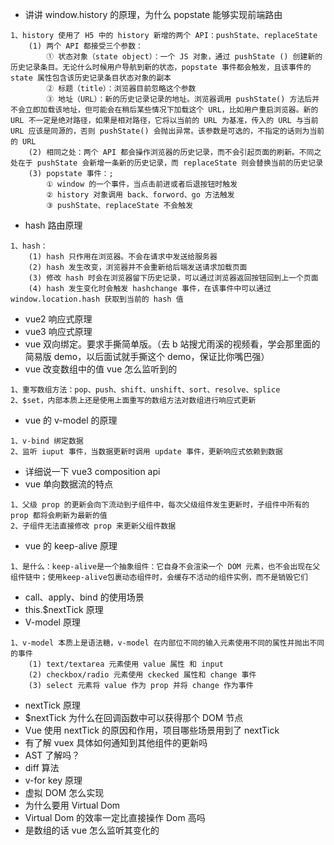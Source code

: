 - 讲讲 window.history 的原理，为什么 popstate 能够实现前端路由
```text
1、history 使用了 H5 中的 history 新增的两个 API：pushState、replaceState
	(1) 两个 API 都接受三个参数：
		① 状态对象（state object）：一个 JS 对象，通过 pushState () 创建新的历史记录条目。无论什么时候用户导航到新的状态，popstate 事件都会触发，且该事件的 state 属性包含该历史记录条目状态对象的副本
		② 标题（title）：浏览器目前忽略这个参数
		③ 地址（URL）：新的历史记录记录的地址。浏览器调用 pushState() 方法后并不会立即加载该地址，但可能会在稍后某些情况下加载这个 URL，比如用户重启浏览器。新的 URL 不一定是绝对路径，如果是相对路径，它将以当前的 URL 为基准，传入的 URL 与当前 URL 应该是同源的，否则 pushState() 会抛出异常。该参数是可选的，不指定的话则为当前的 URL
	(2) 相同之处：两个 API 都会操作浏览器的历史记录，而不会引起页面的刷新。不同之处在于 pushState 会新增一条新的历史记录，而 replaceState 则会替换当前的历史记录
	(3) popstate 事件：;
		① window 的一个事件，当点击前进或者后退按钮时触发
		② history 对象调用 back、forword、go 方法触发
		③ pushState、replaceState 不会触发
```
- hash 路由原理
```text
1、hash：
	(1) hash 只作用在浏览器。不会在请求中发送给服务器
	(2) hash 发生改变，浏览器并不会重新给后端发送请求加载页面
	(3) 修改 hash 时会在浏览器留下历史记录，可以通过浏览器返回按钮回到上一个页面
	(4) hash 发生变化时会触发 hashchange 事件，在该事件中可以通过 window.location.hash 获取到当前的 hash 值
```
- vue2 响应式原理
- vue3 响应式原理
- vue 双向绑定。要求手撕简单版。（去 b 站搜尤雨溪的视频看，学会那里面的简易版 demo，以后面试就手撕这个 demo，保证比你嘴巴强）
- vue 改变数组中的值 vue 怎么监听到的
```text
1、重写数组方法：pop、push、shift、unshift、sort、resolve、splice
2、$set，内部本质上还是使用上面重写的数组方法对数组进行响应式更新
```
- vue 的 v-model 的原理
```text
1、v-bind 绑定数据
2、监听 iuput 事件，当数据更新时调用 update 事件，更新响应式依赖到数据
```
- 详细说一下 vue3 composition api
- vue 单向数据流的特点
```text
1、父级 prop 的更新会向下流动到子组件中，每次父级组件发生更新时，子组件中所有的 prop 都将会刷新为最新的值
2、子组件无法直接修改 prop 来更新父组件数据
```
- vue 的 keep-alive 原理
```text
1、是什么：keep-alive是一个抽象组件：它自身不会渲染一个 DOM 元素，也不会出现在父组件链中；使用keep-alive包裹动态组件时，会缓存不活动的组件实例，而不是销毁它们
```
- call、apply、bind 的使用场景
- this.$nextTick 原理
- V-model 原理
```text
1、v-model 本质上是语法糖，v-model 在内部位不同的输入元素使用不同的属性并抛出不同的事件
	(1) text/textarea 元素使用 value 属性 和 input
	(2) checkbox/radio 元素使用 ckecked 属性和 change 事件
	(3) select 元素将 value 作为 prop 并将 change 作为事件
```
- nextTick 原理
- $nextTick 为什么在回调函数中可以获得那个 DOM 节点
- Vue 使用 nextTick 的原因和作用，项目哪些场景用到了 nextTick
- 有了解 vuex 具体如何通知到其他组件的更新吗
- AST 了解吗？
- diff 算法
- v-for key 原理
- 虚拟 DOM 怎么实现
- 为什么要用 Virtual Dom
- Virtual Dom 的效率一定比直接操作 Dom 高吗
- 是数组的话 vue 怎么监听其变化的
